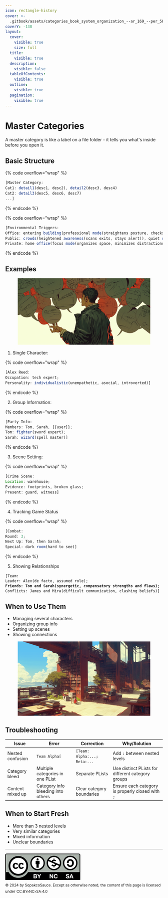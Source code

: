```yaml
---
icon: rectangle-history
cover: >-
  .gitbook/assets/categories_book_system_organization_--ar_169_--per_58620b85-e6bf-4b87-920c-ff81c82f105a_2.png
coverY: -138
layout:
  cover:
    visible: true
    size: full
  title:
    visible: true
  description:
    visible: false
  tableOfContents:
    visible: true
  outline:
    visible: true
  pagination:
    visible: true
---
```


# Master Categories

A master category is like a label on a file folder - it tells you what's inside before you open it.

## **Basic Structure**

{% code overflow="wrap" %}
```js
[Master Category:
Cat1: detail1(desc1, desc2), detail2(desc3, desc4)
Cat2: detail3(desc5, desc6, desc7)
...]
```
{% endcode %}

{% code overflow="wrap" %}
```js
[Environmental Triggers:
Office: entering building(professional mode(straightens posture, checks schedule)), meeting room(alert state(prepares notes, observes attendees)), break room(casual mode(relaxes shoulders, engages in small talk));
Public: crowds(heightened awareness(scans exits, stays alert)), quiet spaces(relaxation(deeper breathing, thoughtful responses)), social venues(sociable mode(initiates conversations, shows interest));
Private: home office(focus mode(organizes space, minimizes distractions)), personal room(decompression(releases tension, processes day)), quiet corners(recharge mode(takes breaks, practices self-care))]
```
{% endcode %}

## **Examples**

<figure><img src=".gitbook/assets/man_telling_a_story_storyteller_narrator_many_empt_571f9dfe-03f6-46a1-84da-c2c800a50f0e_3.png" alt=""><figcaption></figcaption></figure>

1. Single Character:

{% code overflow="wrap" %}
```js
[Alex Reed:
Occupation: tech expert;
Personality: individualistic(unempathetic, asocial, introverted)]
```
{% endcode %}

2. Group Information:

{% code overflow="wrap" %}
```js
[Party Info:
Members: Tom, Sarah, {{user}};
Tom: fighter(sword expert);
Sarah: wizard(spell master)]
```
{% endcode %}

3. Scene Setting:

{% code overflow="wrap" %}
```js
[Crime Scene:
Location: warehouse;
Evidence: footprints, broken glass;
Present: guard, witness]
```
{% endcode %}

4. Tracking Game Status

{% code overflow="wrap" %}
```js
[Combat:
Round: 3;
Next Up: Tom, then Sarah;
Special: dark room(hard to see)]
```
{% endcode %}

5. Showing Relationships

<pre class="language-js" data-overflow="wrap"><code class="lang-js">[Team:
Leader: Alex(de facto, assumed role);
<strong>Friends: Tom and Sarah(synergetic, compensatory strengths and flaws);
</strong>Conflicts: James and Mira(difficult communication, clashing beliefs)]
</code></pre>

## **When to Use Them**

* Managing several characters
* Organizing group info
* Setting up scenes
* Showing connections

<figure><img src=".gitbook/assets/categories_book_system_organization_--ar_169_--per_58620b85-e6bf-4b87-920c-ff81c82f105a_2.png" alt=""><figcaption></figcaption></figure>

## Troubleshooting

| Issue            | Error                              | Correction                   | Why/Solution                                      |
| ---------------- | ---------------------------------- | ---------------------------- | ------------------------------------------------- |
| Nested confusion | `Team Alpha[`                      | `[Team: Alpha:...; Beta:...` | Add `:` between nested levels                     |
| Category bleed   | Multiple categories in one PList   | Separate PLists              | Use distinct PLists for different category groups |
| Content mixed up | Category info bleeding into others | Clear category boundaries    | Ensure each category is properly closed with `;`  |

## When to Start Fresh

* More than 3 nested levels
* Very similar categories
* Mixed information
* Unclear boundaries

***

![](.gitbook/assets/by-nc-sa.svg)\
<sub>© 2024 by SopakcoSauce. Except as otherwise noted, the content of this page is licensed under</sub> [<sub>CC BY-NC-SA 4.0</sub>](https://creativecommons.org/licenses/by-nc-sa/4.0/)&#x20;
